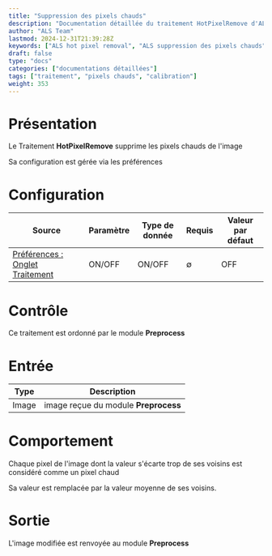 ```yaml
---
title: "Suppression des pixels chauds"
description: "Documentation détaillée du traitement HotPixelRemove d'ALS"
author: "ALS Team"
lastmod: 2024-12-31T21:39:28Z
keywords: ["ALS hot pixel removal", "ALS suppression des pixels chauds"]
draft: false
type: "docs"
categories: ["documentations détaillées"]
tags: ["traitement", "pixels chauds", "calibration"]
weight: 353
---
```


# Présentation

Le Traitement **HotPixelRemove** supprime les pixels chauds de l'image

Sa configuration est gérée via les préférences

# Configuration

| Source                                                                         | Paramètre | Type de donnée | Requis | Valeur par défaut |
|--------------------------------------------------------------------------------|-----------|----------------|----| --------------- |
| [Préférences : Onglet Traitement](../../../userguide/preferences/processing/#hot-remove) | ON/OFF    | ON/OFF         |  ∅  | OFF             |

# Contrôle

Ce traitement est ordonné par le module **Preprocess**

# Entrée

| Type  | Description                                  |
|-------|----------------------------------------------|
| Image | image reçue du module **Preprocess** |


# Comportement

Chaque pixel de l'image dont la valeur s'écarte trop de ses voisins est considéré comme un pixel chaud 

Sa valeur est remplacée par la valeur moyenne de ses voisins.

# Sortie

L'image modifiée est renvoyée au module **Preprocess**
